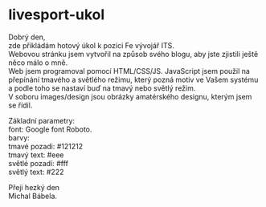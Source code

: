 # livesport-ukol

Dobrý den, <br />
zde přikládám hotový úkol k pozici Fe vývojář ITS. <br />
Webovou stránku jsem vytvořil na způsob svého blogu, aby jste zjistili ještě něco málo o mně. <br />
Web jsem programoval pomocí HTML/CSS/JS.  JavaScript jsem použil na přepínání tmavého a světlého režimu, který pozná motiv ve Vašem systému a podle toho se nastaví buď na tmavý  nebo světlý režim.<br />
V soboru images/design jsou obrázky amatérského designu, kterým jsem se řídil. <br>

Základní parametry: <br />
  font: Google font Roboto. <br />
  barvy: <br />
  tmavé pozadi: #121212 <br />
  tmavý text: #eee <br />
  světlé pozadí: #fff <br />
světlý text: #222 <br />


Přeji hezký den <br />
Michal Bábela.
